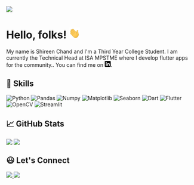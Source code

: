 <img src="https://github.com/shireenchand/shireenchand/blob/main/Blue%20Liquid%20Art%20Design%20Gallery%20Intro%20Video.gif">

# Hello, folks! <img src="https://raw.githubusercontent.com/shireenchand/shireenchand/master/wave.gif" width="30px">


<!--
**shireenchand/shireenchand** is a ✨ _special_ ✨ repository because its `README.md` (this file) appears on your GitHub profile.

Here are some ideas to get you started: -->

My name is Shireen Chand and I'm a Third Year College Student. I am currently the Technical Head at ISA MPSTME where I develop flutter apps for the community.. You can find me on [![LinkedIn][1.2]][1].

[1.2]: https://raw.githubusercontent.com/shireenchand/shireenchand/master/linkedin-3-16.png

[1]: https://www.linkedin.com/in/shireen-chand/

## 🔧 Skills
![Python](https://img.shields.io/badge/Python-blue?style=for-the-badge&logo=python&logoColor=white)
![Pandas](https://img.shields.io/badge/Pandas-yellow?style=for-the-badge&logo=pandas&logoColor=white)
![Numpy](https://img.shields.io/badge/Numpy-orange?style=for-the-badge&logo=numpy&logoColor=white)
![Matplotlib](https://img.shields.io/badge/Matplotlib-white?style=for-the-badge&logo=matplotlib&logoColor=white)
![Seaborn](https://img.shields.io/badge/Seaborn-red?style=for-the-badge&logo=seaborn&logoColor=white)
![Dart](https://img.shields.io/badge/Dart-brightgreen?style=for-the-badge&logo=dart&logoColor=white)
![Flutter](https://img.shields.io/badge/Flutter-blue?style=for-the-badge&logo=flutter&logoColor=white)
![OpenCV](https://img.shields.io/badge/OpenCV-orange?style=for-the-badge&logo=opencv&logoColor=white)
![Streamlit](https://img.shields.io/badge/Streamlit-red?style=for-the-badge&logo=streamlit&logoColor=white)

## &#x1f4c8; GitHub Stats
<img align="center" src="https://github-readme-stats.vercel.app/api?username=shireenchand&&count_private=true&&show_icons=true&&theme=synthwave" />
<img align="center" src="https://github-readme-stats.vercel.app/api/top-langs/?username=shireenchand&layout=compact&&theme=synthwave" />

## 😃 Let's Connect 
<a href="https://linkedin.com/in/shireen-chand/" target="_blank">
    <img src="https://img.shields.io/badge/LinkedIn-0077B5?style=for-the-badge&logo=linkedin&logoColor=white" />
</a>
<a href="mailto:shireen.chand@yahoo.com" target="_blank">
    <img src="https://img.shields.io/badge/Yahoo-purple?style=for-the-badge&logo=yahoo&logoColor=white" />
</a>





